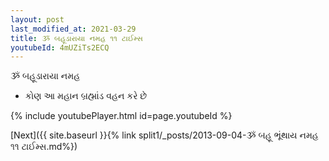 ```yaml
---
layout: post
last_modified_at: 2021-03-29
title: ૐ બહૂડારાયા નમહ ૧૧ ટાઈમ્સ
youtubeId: 4mUZiTs2ECQ
---
```

 
 
 ૐ બહૂડારાયા નમહ  
 
 -  કોણ આ મહાન બ્રહ્માંડ વહન કરે છે 
 
  
 
  
 
 
 
 
 
 


{% include youtubePlayer.html id=page.youtubeId %}
 
[Next]({{ site.baseurl }}{% link  split1/_posts/2013-09-04-ૐ બહૂ ભૂંથાય નમહ ૧૧ ટાઈમ્સ.md%})
 
